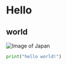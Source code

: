 # Hello
## world
![Image of Japan](https://www.freeworldmaps.net/asia/japan/japan-map-physical.jpg)


```Python
print("hello world!")
```
